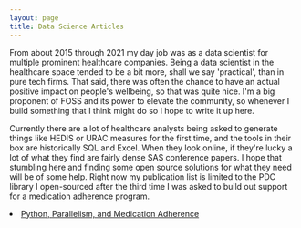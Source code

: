 ```yaml
---
layout: page
title: Data Science Articles
---
```


From about 2015 through 2021 my day job was as a data scientist for multiple prominent healthcare companies.  Being a data scientist in the healthcare space tended to be a bit more, shall we say 'practical', than in pure tech firms.  That said, there was often the chance to have an actual positive impact on people's wellbeing, so that was quite nice.  I'm a big proponent of FOSS and its power to elevate the community, so whenever I build something that I think might do so I hope to write it up here.

Currently there are a lot of healthcare analysts being asked to generate things like HEDIS or URAC measures for the first time, and the tools in their box are historically SQL and Excel.  When they look online, if they're lucky a lot of what they find are fairly dense SAS conference papers.  I hope that stumbling here and finding some open source solutions for what they need will be of some help.  Right now my publication list is limited to the PDC library I open-sourced after the third time I was asked to build out support for a medication adherence program.


<section>
 
<li>
<a href="{{ "/multipr_pdc_python" | prepend: site.baseurl | append: ".html" | replace: '//', '/' }}">
    Python, Parallelism, and Medication Adherence
</a>
</li>

</section>